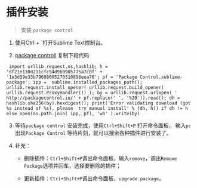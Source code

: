 # 插件安装

> 安装 `package control`

1. 使用Ctrl + `打开Sublime Text控制台。

2. [package controll](https://packagecontrol.io/installation#st3) 复制下段代码 </br>

  ```
   import urllib.request,os,hashlib; h = 'df21e130d211cfc94d9b0905775a7c0f' + '1e3d39e33b79698005270310898eea76'; pf = 'Package Control.sublime-package'; ipp =  sublime.installed_packages_path(); urllib.request.install_opener( urllib.request.build_opener( urllib.request.ProxyHandler()) ); by = urllib.request.urlopen( ' http://packagecontrol.io/' + pf.replace(' ', '%20')).read(); dh = hashlib.sha256(by).hexdigest(); print('Error validating download (got %s instead of %s), please  try manual install' % (dh, h)) if dh != h else open(os.path.join( ipp, pf), 'wb' ).write(by)
  ```

3. 等待`package control` 安装完成，使用`Ctrl+Shift+P` 打开命令面板， 输入`pc` 出现`Package Control` 等待片刻，就可以搜索各种插件进行安装了。

4. 补充：

     - 删除插件：`Ctrl+Shift+P`调出命令面板，输入`remove`，调出`Remove Package`选项并回车，选择要删除的插件；

     - 更新插件：`Ctrl+Shift+P`调出命令面板，`upgrade package`。
